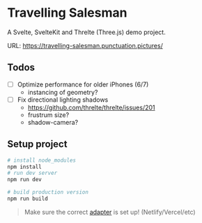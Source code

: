 # Travelling Salesman

A Svelte, SvelteKit and Threlte (Three.js) demo project.

URL: https://travelling-salesman.punctuation.pictures/

## Todos

- [ ] Optimize performance for older iPhones (6/7)
    - instancing of geometry?
- [ ] Fix directional lighting shadows
    - https://github.com/threlte/threlte/issues/201
    - frustrum size?
    - shadow-camera?

## Setup project

```bash
# install node_modules
npm install
# run dev server
npm run dev

# build production version
npm run build
```

> Make sure the correct [adapter](https://kit.svelte.dev/docs/adapters) is set up! (Netlify/Vercel/etc)
